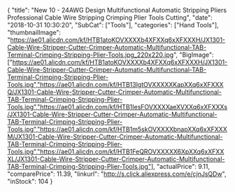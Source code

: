 {
	"title": "New 10 - 24AWG Design Multifunctional Automatic Stripping Pliers Professional Cable Wire Stripping Crimping Plier Tools Cutting",
	"date": "2018-10-31 10:30:20",
	"SubCat": ["Tools"],
	"categories": ["Hand Tools"],
	"thumbnailImage": "https://ae01.alicdn.com/kf/HTB1atoKOVXXXXb4XFXXq6xXFXXXH/JX1301-Cable-Wire-Stripper-Cutter-Crimper-Automatic-Multifunctional-TAB-Terminal-Crimping-Stripping-Plier-Tools.jpg_220x220.jpg",
	"BigImage": ["https://ae01.alicdn.com/kf/HTB1atoKOVXXXXb4XFXXq6xXFXXXH/JX1301-Cable-Wire-Stripper-Cutter-Crimper-Automatic-Multifunctional-TAB-Terminal-Crimping-Stripping-Plier-Tools.jpg","https://ae01.alicdn.com/kf/HTB13lgtOVXXXXXKapXXq6xXFXXXQ/JX1301-Cable-Wire-Stripper-Cutter-Crimper-Automatic-Multifunctional-TAB-Terminal-Crimping-Stripping-Plier-Tools.jpg","https://ae01.alicdn.com/kf/HTB1IesFOVXXXXaeXVXXq6xXFXXXs/JX1301-Cable-Wire-Stripper-Cutter-Crimper-Automatic-Multifunctional-TAB-Terminal-Crimping-Stripping-Plier-Tools.jpg","https://ae01.alicdn.com/kf/HTB1m5skOVXXXXbnapXXq6xXFXXXM/JX1301-Cable-Wire-Stripper-Cutter-Crimper-Automatic-Multifunctional-TAB-Terminal-Crimping-Stripping-Plier-Tools.jpg","https://ae01.alicdn.com/kf/HTB1FeQROVXXXXX6XpXXq6xXFXXXL/JX1301-Cable-Wire-Stripper-Cutter-Crimper-Automatic-Multifunctional-TAB-Terminal-Crimping-Stripping-Plier-Tools.jpg"],
	"actualPrice": 9.11,
	"comparePrice": 11.39,
	"linkurl": "http://s.click.aliexpress.com/e/cjnJsQDw",
	"inStock": 104
}
